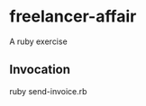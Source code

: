 freelancer-affair
=================

A ruby exercise


## Invocation
ruby send-invoice.rb <freelancer> <client> <amount>

